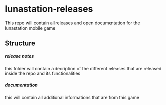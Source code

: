 # lunastation-releases
This repo will contain all releases and open documentation for the lunastation mobile game

## Structure
##### release notes 
this folder will contain a decription of the different releases that are released inside the repo and its functionalities

##### documentation
this will contain all additional informations that are from this game
